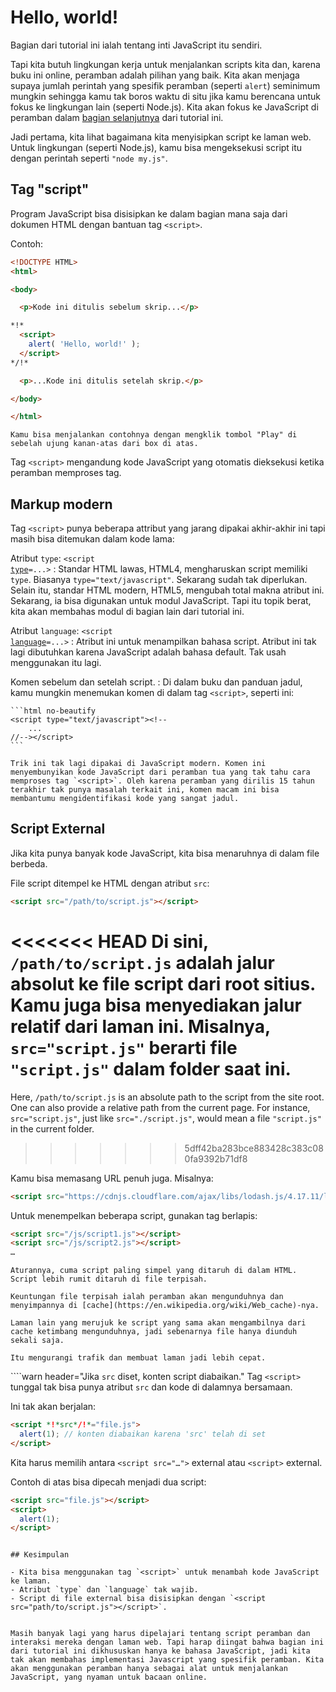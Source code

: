# Hello, world!

Bagian dari tutorial ini ialah tentang inti JavaScript itu sendiri.

Tapi kita butuh lingkungan kerja untuk menjalankan scripts kita dan, karena buku ini online, peramban adalah pilihan yang baik. Kita akan menjaga supaya jumlah perintah yang spesifik peramban (seperti `alert`) seminimum mungkin sehingga kamu tak boros waktu di situ jika kamu berencana untuk fokus ke lingkungan lain (seperti Node.js). Kita akan fokus ke JavaScript di peramban dalam [bagian selanjutnya](/ui) dari tutorial ini.

Jadi pertama, kita lihat bagaimana kita menyisipkan script ke laman web. Untuk lingkungan (seperti Node.js), kamu bisa mengeksekusi script itu dengan perintah seperti `"node my.js"`.


## Tag "script"

Program JavaScript bisa disisipkan ke dalam bagian mana saja dari dokumen HTML dengan bantuan tag `<script>`.

Contoh:

```html run height=100
<!DOCTYPE HTML>
<html>

<body>

  <p>Kode ini ditulis sebelum skrip...</p>

*!*
  <script>
    alert( 'Hello, world!' );
  </script>
*/!*

  <p>...Kode ini ditulis setelah skrip.</p>

</body>

</html>
```

```online
Kamu bisa menjalankan contohnya dengan mengklik tombol "Play" di sebelah ujung kanan-atas dari box di atas.
```

Tag `<script>` mengandung kode JavaScript yang otomatis dieksekusi ketika peramban memproses tag.


## Markup modern

Tag `<script>` punya beberapa attribut yang jarang dipakai akhir-akhir ini tapi masih bisa ditemukan dalam kode lama:

Atribut `type`: <code>&lt;script <u>type</u>=...&gt;</code>
: Standar HTML lawas, HTML4, mengharuskan script memiliki `type`. Biasanya `type="text/javascript"`. Sekarang sudah tak diperlukan. Selain itu, standar HTML modern, HTML5, mengubah total makna atribut ini. Sekarang, ia bisa digunakan untuk modul JavaScript. Tapi itu topik berat, kita akan membahas modul di bagian lain dari tutorial ini.

Atribut `language`: <code>&lt;script <u>language</u>=...&gt;</code>
: Atribut ini untuk menampilkan bahasa script. Atribut ini tak lagi dibutuhkan karena JavaScript adalah bahasa default. Tak usah menggunakan itu lagi.

Komen sebelum dan setelah script.
: Di dalam buku dan panduan jadul, kamu mungkin menemukan komen di dalam tag `<script>`, seperti ini:

    ```html no-beautify
    <script type="text/javascript"><!--
        ...
    //--></script>
    ```

    Trik ini tak lagi dipakai di JavaScript modern. Komen ini menyembunyikan kode JavaScript dari peramban tua yang tak tahu cara memproses tag `<script>`. Oleh karena peramban yang dirilis 15 tahun terakhir tak punya masalah terkait ini, komen macam ini bisa membantumu mengidentifikasi kode yang sangat jadul.


## Script External

Jika kita punya banyak kode JavaScript, kita bisa menaruhnya di dalam file berbeda.

File script ditempel ke HTML dengan atribut `src`:

```html
<script src="/path/to/script.js"></script>
```

<<<<<<< HEAD
Di sini, `/path/to/script.js` adalah jalur absolut ke file script dari root sitius. Kamu juga bisa menyediakan jalur relatif dari laman ini. Misalnya, `src="script.js"` berarti file `"script.js"` dalam folder saat ini.
=======
Here, `/path/to/script.js` is an absolute path to the script from the site root. One can also provide a relative path from the current page. For instance, `src="script.js"`, just like `src="./script.js"`, would mean a file `"script.js"` in the current folder.
>>>>>>> 5dff42ba283bce883428c383c080fa9392b71df8

Kamu bisa memasang URL penuh juga. Misalnya:

```html
<script src="https://cdnjs.cloudflare.com/ajax/libs/lodash.js/4.17.11/lodash.js"></script>
```

Untuk menempelkan beberapa script, gunakan tag berlapis:

```html
<script src="/js/script1.js"></script>
<script src="/js/script2.js"></script>
…
```

```smart
Aturannya, cuma script paling simpel yang ditaruh di dalam HTML. Script lebih rumit ditaruh di file terpisah.

Keuntungan file terpisah ialah peramban akan mengunduhnya dan menyimpannya di [cache](https://en.wikipedia.org/wiki/Web_cache)-nya.

Laman lain yang merujuk ke script yang sama akan mengambilnya dari cache ketimbang mengunduhnya, jadi sebenarnya file hanya diunduh sekali saja.

Itu mengurangi trafik dan membuat laman jadi lebih cepat.
```

````warn header="Jika `src` diset, konten script diabaikan."
Tag `<script>` tunggal tak bisa punya atribut `src` dan kode di dalamnya bersamaan.

Ini tak akan berjalan:

```html
<script *!*src*/!*="file.js">
  alert(1); // konten diabaikan karena 'src' telah di set
</script>
```

Kita harus memilih antara `<script src="…">` external atau `<script>` external.

Contoh di atas bisa dipecah menjadi dua script:

```html
<script src="file.js"></script>
<script>
  alert(1);
</script>
```
````

## Kesimpulan

- Kita bisa menggunakan tag `<script>` untuk menambah kode JavaScript ke laman.
- Atribut `type` dan `language` tak wajib.
- Script di file external bisa disisipkan dengan `<script src="path/to/script.js"></script>`.


Masih banyak lagi yang harus dipelajari tentang script peramban dan interaksi mereka dengan laman web. Tapi harap diingat bahwa bagian ini dari tutorial ini dikhususkan hanya ke bahasa JavaScript, jadi kita tak akan membahas implementasi Javascript yang spesifik peramban. Kita akan menggunakan peramban hanya sebagai alat untuk menjalankan JavaScript, yang nyaman untuk bacaan online.
